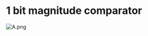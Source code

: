 # 1 bit magnitude comparator

![A.png](https://github.com/Tan12d/HDL-Code/assets/100254217/7eed1fb7-bd75-436b-bf5e-8095d8b353f6)
